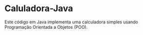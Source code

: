 # Caluladora-Java
Este código em Java implementa uma calculadora simples usando Programação Orientada a Objetos (POO).
